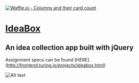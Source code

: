 [![Waffle.io - Columns and their card count](https://badge.waffle.io/colehart/idea-box.svg?columns=all)](https://waffle.io/colehart/idea-box)
# [IdeaBox](http://frontend.turing.io/projects/ideabox.html)
## An idea collection app built with jQuery

Assignment specs can be found [HERE].(http://frontend.turing.io/projects/ideabox.html)

![Alt text](http://frontend.turing.io/assets/images/projects/ideabox/ideabox-01.png "Screenshot")